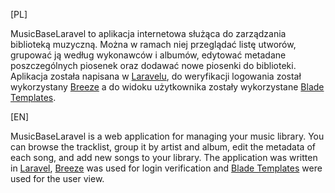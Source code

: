 [PL]
 
MusicBaseLaravel to aplikacja internetowa służąca do zarządzania biblioteką muzyczną. Można w ramach niej przeglądać listę utworów, grupować ją według wykonawców i albumów, edytować metadane poszczególnych piosenek oraz dodawać nowe piosenki do biblioteki. Aplikacja została napisana w [Laravelu](https://laravel.com/), do weryfikacji logowania został wykorzystany [Breeze](https://laravel.com/docs/10.x/starter-kits#laravel-breeze) a do widoku użytkownika zostały wykorzystane [Blade Templates](https://laravel.com/docs/10.x/blade).

[EN]
 
MusicBaseLaravel is a web application for managing your music library. You can browse the tracklist, group it by artist and album, edit the metadata of each song, and add new songs to your library. The application was written in [Laravel](https://laravel.com/), [Breeze](https://laravel.com/docs/10.x/starter-kits#laravel-breeze) was used for login verification and [Blade Templates](https://laravel.com/docs/10.x/blade) were used for the user view.
